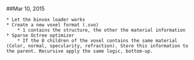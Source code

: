 ##Mar 10, 2015

	* Let the binvox loader works
	* Create a new voxel format (.svo)
		* 1 contains the structure, the other the material information
	* Sparse Octree optimizer
		* If the 8 children of the voxel contains the same material (Color, normal, specularity, refraction). Store this information to the parent. Recursive apply the same logic, bottom-up.
		